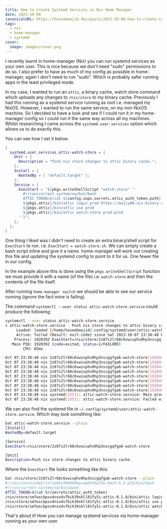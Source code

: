 ```yaml
---
title: How to Create Systemd Services in Nix Home Manager
date: 2023-10-08
canonicalURL: https://haseebmajid.dev/posts/2023-10-08-how-to-create-systemd-services-in-nix-home-manager
tags:
  - nix
  - home-manager
  - systemd
cover:
  image: images/cover.png
---
```


I recently learnt in home-manager (Nix) you can run systemd services as your own user. This is nice because we don't need
"sudo" permissions to do so. I also prefer to have as much of my config as possible in home-manager, again I don't 
need to run "sudo". Which is probably safer running apps in the least privileged mode.

In my case, I wanted to run an `attic`, a binary cache, watch store command which uploads any changes to `/nix/store`
to my binary cache. Previously I had this running as a systemd service running as root i.e. managed my NixOS.
However, I wanted to run the same service, on my non-NixOS machine. So I decided to have a look and see if I could 
run it in my home-manager config so I could run it the same way across all my machines. Whilst researching I came across
the `systemd.user.services` option which allows us to do exactly this.

You can see how I set it below:

```nix
{
  systemd.user.services.attic-watch-store = {
    Unit = {
      Description = "Push nix store changes to attic binary cache.";
    };
    Install = {
      WantedBy = [ "default.target" ];
    };
    Service = {
      ExecStart = "${pkgs.writeShellScript "watch-store" ''
        #!/run/current-system/sw/bin/bash
        ATTIC_TOKEN=$(cat ${config.sops.secrets.attic_auth_token.path})
        ${pkgs.attic}/bin/attic login prod https://majiy00-nix-binary-cache.fly.dev $ATTIC_TOKEN
        ${pkgs.attic}/bin/attic use prod
        ${pkgs.attic}/bin/attic watch-store prod:prod
      ''}";
    };
  };
}
```

One thing I liked was I didn't need to create an extra binary/shell script for `ExecStart` to run. i.e. 
`ExecStart = watch-store.sh`. We can simply create a bash script inline and give it a name. home-manager will work out
creating this file and updating the systemd config to point to it for us. One fewer file in our config.

In the example above this is done using the `pkgs.writeShellScript` function we must provide it with a name (of the file)
i.e. `watch-store` and then the contents of the file itself.

After running `home-manager switch` we should be able to see our service running (ignore the fact mine is failing).

The command `systemctl --user status attic-watch-store.service` could produce the following:

```bash
systemctl --user status attic-watch-store.service
× attic-watch-store.service - Push nix store changes to attic binary cache.
     Loaded: loaded (/home/haseebmajid/.config/systemd/user/attic-watch-store.service; enabled; vendor preset: enabled)
     Active: failed (Result: exit-code) since Sat 2023-10-07 23:38:48 BST; 11h ago
    Process: 1920392 ExecStart=/nix/store/2z87s2lr68c6vwivphv0hp3nscgqfga6-watch-store (code=exited, status=1/FAILURE)
   Main PID: 1920392 (code=exited, status=1/FAILURE)
        CPU: 85ms

Oct 07 23:38:48 nix 2z87s2lr68c6vwivphv0hp3nscgqfga6-watch-store[1920443]:     0: error trying to connect: dns error: Devic>
Oct 07 23:38:48 nix 2z87s2lr68c6vwivphv0hp3nscgqfga6-watch-store[1920443]:     1: dns error: Device or resource busy (os er>
Oct 07 23:38:48 nix 2z87s2lr68c6vwivphv0hp3nscgqfga6-watch-store[1920443]:     2: Device or resource busy (os error 16)
Oct 07 23:38:48 nix 2z87s2lr68c6vwivphv0hp3nscgqfga6-watch-store[1920489]: Error: error sending request for url (https://ma>
Oct 07 23:38:48 nix 2z87s2lr68c6vwivphv0hp3nscgqfga6-watch-store[1920489]: Caused by:
Oct 07 23:38:48 nix 2z87s2lr68c6vwivphv0hp3nscgqfga6-watch-store[1920489]:     0: error trying to connect: dns error: faile>
Oct 07 23:38:48 nix 2z87s2lr68c6vwivphv0hp3nscgqfga6-watch-store[1920489]:     1: dns error: failed to lookup address infor>
Oct 07 23:38:48 nix 2z87s2lr68c6vwivphv0hp3nscgqfga6-watch-store[1920489]:     2: failed to lookup address information: Tem>
Oct 07 23:38:48 nix systemd[2551]: attic-watch-store.service: Main process exited, code=exited, status=1/FAILURE
Oct 07 23:38:48 nix systemd[2551]: attic-watch-store.service: Failed with result 'exit-code'.
```

We can also find the systemd file in `~/.config/systemd/user/attic-watch-store.service`. Which may look something like:

```bash
bat attic-watch-store.service --plain
[Install]
WantedBy=default.target

[Service]
ExecStart=/nix/store/2z87s2lr68c6vwivphv0hp3nscgqfga6-watch-store

[Unit]
Description=Push nix store changes to attic binary cache.
```


Where the `ExecStart` file looks something like this:

```bash
bat /nix/store/2z87s2lr68c6vwivphv0hp3nscgqfga6-watch-store --plain
#!/nix/store/xdqlrixlspkks50m9b0mpvag65m3pf2w-bash-5.2-p15/bin/bash
#!/run/current-system/sw/bin/bash
ATTIC_TOKEN=$(cat %r/secrets/attic_auth_token)
/nix/store/sm7wscbpxv4nsxdv7bik39skll81fy5i-attic-0.1.0/bin/attic login prod https://majiy00-nix-binary-cache.fly.dev $ATTIC_TOKEN
/nix/store/sm7wscbpxv4nsxdv7bik39skll81fy5i-attic-0.1.0/bin/attic use prod
/nix/store/sm7wscbpxv4nsxdv7bik39skll81fy5i-attic-0.1.0/bin/attic watch-store prod:prod

```

That's about it! How you can manage systemd services via home-manager running as your own user.



